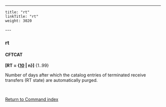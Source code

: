 ---
    title: "rt"
    linkTitle: "rt"
    weight: 3020
---<span id="rt"></span>

### rt

#### CFTCAT

**[RT = {<u>10</u> &#124; n}]** {1..99}

Number of days after which the catalog entries of terminated receive
transfers (RT state) are automatically purged.

 

[Return to Command index](../../)
